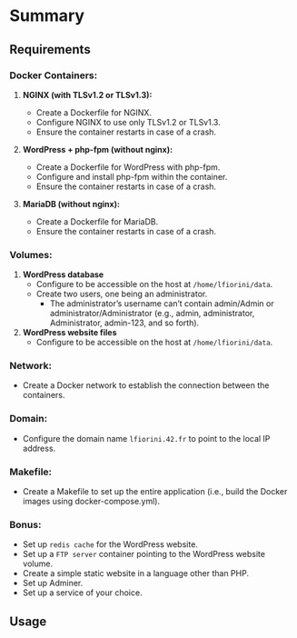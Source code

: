 
# Summary

## Requirements

### **Docker Containers:**
1. **NGINX (with TLSv1.2 or TLSv1.3):**
     - Create a Dockerfile for NGINX.
     - Configure NGINX to use only TLSv1.2 or TLSv1.3.
     - Ensure the container restarts in case of a crash.
   
2. **WordPress + php-fpm (without nginx):**
     - Create a Dockerfile for WordPress with php-fpm.
     - Configure and install php-fpm within the container.
     - Ensure the container restarts in case of a crash.
   
3. **MariaDB (without nginx):**
     - Create a Dockerfile for MariaDB.
     - Ensure the container restarts in case of a crash.
   
### **Volumes:**
1. **WordPress database**
   - Configure to be accessible on the host at `/home/lfiorini/data`.
   - Create two users, one being an administrator.
     - The administrator’s username can’t contain admin/Admin or administrator/Administrator (e.g., admin, administrator, Administrator, admin-123, and so forth).
2. **WordPress website files**
   - Configure to be accessible on the host at `/home/lfiorini/data`.

### **Network:**
- Create a Docker network to establish the connection between the containers.

### **Domain:**
- Configure the domain name `lfiorini.42.fr` to point to the local IP address.

### **Makefile:**
- Create a Makefile to set up the entire application (i.e., build the Docker images using docker-compose.yml).

### **Bonus:**
- Set up `redis cache` for the WordPress website.
- Set up a `FTP server` container pointing to the WordPress website volume.
- Create a simple static website in a language other than PHP.
- Set up Adminer.
- Set up a service of your choice.

## Usage